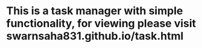 # This is a task manager with simple functionality, for viewing please visit swarnsaha831.github.io/task.html
